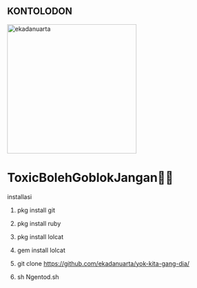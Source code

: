 
## KONTOLODON

<img src="https://i.ibb.co/Qnj25SL/-20210405-WA0416.jpg" alt="ekadanuarta" width="300" />

      
# ToxicBolehGoblokJangan👊😎

installasi

1. pkg install git

2. pkg install ruby

3. pkg install lolcat

4. gem install lolcat

5. git clone  https://github.com/ekadanuarta/yok-kita-gang-dia/

6. sh Ngentod.sh
